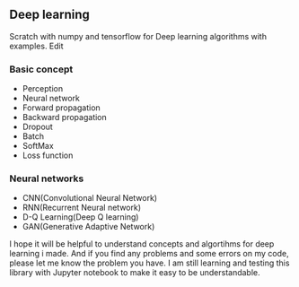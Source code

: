 ## Deep learning
Scratch with numpy and tensorflow for Deep learning algorithms with examples. Edit

### Basic concept
- Perception
- Neural network
- Forward propagation
- Backward propagation
- Dropout
- Batch
- SoftMax
- Loss function

### Neural networks
- CNN(Convolutional Neural Network)
- RNN(Recurrent Neural network)
- D-Q Learning(Deep Q learning)
- GAN(Generative Adaptive Network)

I hope it will be helpful to understand concepts and algortihms for deep learning i made.
And if you find any problems and some errors on my code, please let me know the problem you have.
I am still learning and testing this library with Jupyter notebook to make it easy to be understandable.

